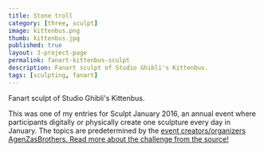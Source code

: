```yaml
---
title: Stone troll
category: [three, sculpt]
image: kittenbus.png
thumb: kittenbus.jpg
published: true
layout: 3-project-page
permalink: fanart-kittenbus-sculpt
description: Fanart sculpt of Studio Ghibli's Kittenbus.
tags: [sculpting, fanart]
---
```

Fanart sculpt of Studio Ghibli's Kittenbus.

This was one of my entries for Sculpt January 2016, an annual event where participants digitally or physically create one sculpture every day in January. The topics are predetermined by the [event creators/organizers AgenZasBrothers. Read more about the challenge from the source!](https://agenzasbrothers.com/en/sculptjanuary-2016/) 